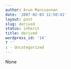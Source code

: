 ```yaml
---
author: Arun Manivannan
date: '2007-02-03 12:50:41'
layout: post
slug: derived
status: inherit
title: derived
wordpress_id: '14'
? ''
: - Uncategorized
---
```


None

